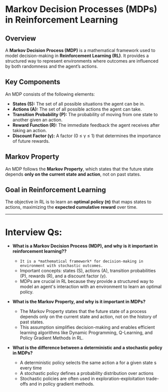 # Markov Decision Processes (MDPs) in Reinforcement Learning  

## Overview  
A **Markov Decision Process (MDP)** is a mathematical framework used to model decision-making in **Reinforcement Learning (RL)**. It provides a structured way to represent environments where outcomes are influenced by both randomness and the agent’s actions.  

## Key Components  
An MDP consists of the following elements:  

- **States (S):** The set of all possible situations the agent can be in.  
- **Actions (A):** The set of all possible actions the agent can take.  
- **Transition Probability (P):** The probability of moving from one state to another given an action.  
- **Reward Function (R):** The immediate feedback the agent receives after taking an action.  
- **Discount Factor (γ):** A factor (0 ≤ γ ≤ 1) that determines the importance of future rewards.  

## Markov Property  
An MDP follows the **Markov Property**, which states that the future state depends **only on the current state and action**, not on past states.  

## Goal in Reinforcement Learning  
The objective in RL is to learn an **optimal policy (π)** that maps states to actions, maximizing the **expected cumulative reward** over time.  

---

# Interview Qs:

- **What is a Markov Decision Process (MDP), and why is it important in reinforcement learning??**
  - `It is a *mathematical framework* for decision-making in environment with stochastic outcomes.`
  -  Important concepts: states (S), actions (A), transition probabilities (P), rewards (R), and a discount factor (γ).
  - MDPs are crucial in RL because they provide a structured way to model an agent's interaction with an environment to learn an optimal policy.

- **What is the Markov Property, and why is it important in MDPs?**
   - The Markov Property states that the future state of a process depends only on the current state and action, not on the history of past states. 
   - This assumption simplifies decision-making and enables efficient learning algorithms like Dynamic Programming, Q-Learning, and Policy Gradient Methods in RL.

- **What is the difference between a deterministic and a stochastic policy in MDPs?**
  - A deterministic policy selects the same action a for a given state s every time
  - A stochastic policy defines a probability distribution over actions
  - Stochastic policies are often used in exploration-exploitation trade-offs and in policy gradient methods.